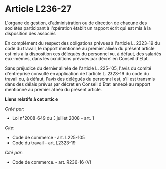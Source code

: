 # Article L236-27

L'organe de gestion, d'administration ou de direction de chacune des sociétés participant à l'opération établit un rapport
écrit qui est mis à la disposition des associés. 

En complément du respect des obligations prévues à l'article L. 2323-19 du code du travail, le rapport mentionné au premier
alinéa du présent article est mis à la disposition des délégués du personnel ou, à défaut, des salariés eux-mêmes, dans les
conditions prévues par décret en Conseil d'Etat. 

Sans préjudice du dernier alinéa de l'article L. 225-105, l'avis du comité d'entreprise consulté en application de l'article
L. 2323-19 du code du travail ou, à défaut, l'avis des délégués du personnel est, s'il est transmis dans des délais prévus
par décret en Conseil d'Etat, annexé au rapport mentionné au premier alinéa du présent article.

**Liens relatifs à cet article**

_Créé par_:

  - Loi n°2008-649 du 3 juillet 2008 - art. 1

_Cite_:

  - Code de commerce - art. L225-105
  - Code du travail - art. L2323-19

_Cité par_:

  - Code de commerce. - art. R236-16 (V)

